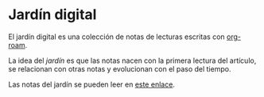 # Jardín digital

El jardín digital es una colección de notas de lecturas escritas con [org-roam](https://www.orgroam.com/). 

La idea del *jardín* es que las notas nacen con la primera lectura del artículo, se relacionan con otras notas y evolucionan con el paso del tiempo. 

Las notas del jardín se pueden leer en [este enlace](https://jaalonso.github.io/Jardin_digital/html/sitemap.html).
